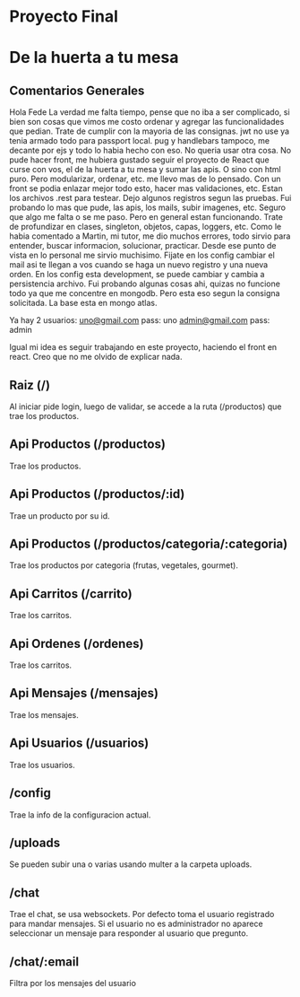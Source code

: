 # Proyecto Final
# De la huerta a tu mesa

## Comentarios Generales
Hola Fede
La verdad me falta tiempo, pense que no iba a ser complicado, si bien son cosas que vimos me costo ordenar y agregar las funcionalidades que pedian. Trate de cumplir con la mayoria de las consignas.
jwt no use ya tenia armado todo para passport local. pug y handlebars tampoco, me decante por ejs y todo lo habia hecho con eso. No queria usar otra cosa.
No pude hacer front, me hubiera gustado seguir el proyecto de React que curse con vos, el de la huerta a tu mesa y sumar las apis. O sino con html puro.
Pero modularizar, ordenar, etc. me llevo mas de lo pensado. Con un front se podia enlazar mejor todo esto, hacer mas validaciones, etc.
Estan los archivos .rest para testear. Dejo algunos registros segun las pruebas.
Fui probando lo mas que pude, las apis, los mails, subir imagenes, etc. Seguro que algo me falta o se me paso. Pero en general estan funcionando.
Trate de profundizar en clases, singleton, objetos, capas, loggers, etc.
Como le habia comentado a Martin, mi tutor, me dio muchos errores, todo sirvio para entender, buscar informacion, solucionar, practicar. Desde ese punto de vista en lo personal me sirvio muchisimo.
Fijate en los config cambiar el mail asi te llegan a vos cuando se haga un nuevo registro y una nueva orden.
En los config esta development, se puede cambiar y cambia a persistencia archivo. Fui probando algunas cosas ahi, quizas no funcione todo ya que me concentre en mongodb.
Pero esta eso segun la consigna solicitada.
La base esta en mongo atlas.

Ya hay 2 usuarios:
uno@gmail.com pass: uno
admin@gmail.com pass: admin

Igual mi idea es seguir trabajando en este proyecto, haciendo el front en react. 
Creo que no me olvido de explicar nada.



## Raiz (/)

Al iniciar pide login, luego de validar, se accede a la ruta (/productos) que trae los productos.

## Api Productos (/productos)

Trae los productos.

## Api Productos (/productos/:id)

Trae un producto por su id.

## Api Productos (/productos/categoria/:categoria)

Trae los productos por categoria (frutas, vegetales, gourmet).

## Api Carritos (/carrito)

Trae los carritos.

## Api Ordenes (/ordenes)

Trae los carritos.

## Api Mensajes (/mensajes)

Trae los mensajes.

## Api Usuarios (/usuarios)

Trae los usuarios.

## /config

Trae la info de la configuracion actual.

## /uploads

Se pueden subir una o varias usando multer a la carpeta uploads.

## /chat

Trae el chat, se usa websockets. Por defecto toma el usuario registrado para mandar mensajes. Si el usuario no es administrador no aparece seleccionar un mensaje para responder al usuario que pregunto.

## /chat/:email

Filtra por los mensajes del usuario



